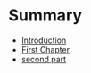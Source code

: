 # Summary

* [Introduction](README.md)
* [First Chapter](chapter1.md)
* [second part](second-part.md)

